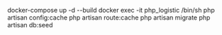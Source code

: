 docker-compose up -d --build
docker exec -it php_logistic /bin/sh
php artisan config:cache
php artisan route:cache
php artisan migrate
php artisan db:seed
